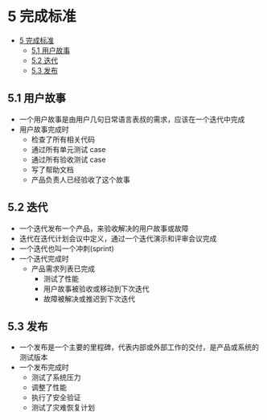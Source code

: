 # 5 完成标准

- [5 完成标准](#5-%E5%AE%8C%E6%88%90%E6%A0%87%E5%87%86)
  - [5.1 用户故事](#51-%E7%94%A8%E6%88%B7%E6%95%85%E4%BA%8B)
  - [5.2 迭代](#52-%E8%BF%AD%E4%BB%A3)
  - [5.3 发布](#53-%E5%8F%91%E5%B8%83)

## 5.1 用户故事

- 一个用户故事是由用户几句日常语言表叔的需求，应该在一个迭代中完成
- 用户故事完成时
  - 检查了所有相关代码
  - 通过所有单元测试 case
  - 通过所有验收测试 case
  - 写了帮助文档
  - 产品负责人已经验收了这个故事

## 5.2 迭代

- 一个迭代发布一个产品，来验收解决的用户故事或故障
- 迭代在迭代计划会议中定义，通过一个迭代演示和评审会议完成
- 一个迭代也叫一个冲刺(sprint)
- 一个迭代完成时
  - 产品需求列表已完成
    - 测试了性能
    - 用户故事被验收或移动到下次迭代
    - 故障被解决或推迟到下次迭代

## 5.3 发布

- 一个发布是一个主要的里程碑，代表内部或外部工作的交付，是产品或系统的测试版本
- 一个发布完成时
  - 测试了系统压力
  - 调整了性能
  - 执行了安全验证
  - 测试了灾难恢复计划
